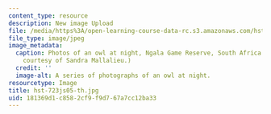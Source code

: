 ```yaml
---
content_type: resource
description: New image Upload
file: /media/https%3A/open-learning-course-data-rc.s3.amazonaws.com/hst-723j-neural-coding-and-perception-of-sound-spring-2005/181369d1c8582cf9f9d767a7cc12ba33_hst-723js05-th.jpg
file_type: image/jpeg
image_metadata:
  caption: Photos of an owl at night, Ngala Game Reserve, South Africa. (Photograph
    courtesy of Sandra Mallalieu.)
  credit: ''
  image-alt: A series of photographs of an owl at night.
resourcetype: Image
title: hst-723js05-th.jpg
uid: 181369d1-c858-2cf9-f9d7-67a7cc12ba33
---
```

